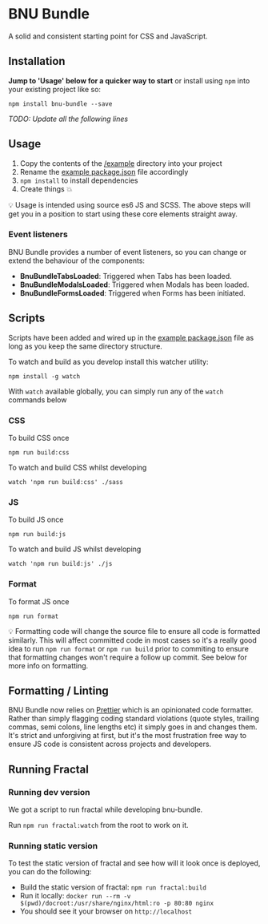 # BNU Bundle

A solid and consistent starting point for CSS and JavaScript.

## Installation
**Jump to 'Usage' below for a quicker way to start** or install using `npm` into your existing project like so:

```
npm install bnu-bundle --save
```

_TODO: Update all the following lines_

## Usage
1. Copy the contents of the [/example](./example) directory into your project
2. Rename the [example package.json](./example/package.json) file accordingly
3. `npm install` to install dependencies
4. Create things 💥

💡 Usage is intended using source es6 JS and SCSS.  The above steps will get you in a position to start using these core elements straight away.

### Event listeners

BNU Bundle provides a number of event listeners, so you can change or extend the behaviour of the components:
* **BnuBundleTabsLoaded**: Triggered when Tabs has been loaded.
* **BnuBundleModalsLoaded**: Triggered when Modals has been loaded.
* **BnuBundleFormsLoaded**: Triggered when Forms has been initiated.

## Scripts
Scripts have been added and wired up in the [example package.json](./example/package.json) file as long as you keep the same directory structure.

To watch and build as you develop install this watcher utility:
```
npm install -g watch
```

With `watch` available globally, you can simply run any of the `watch` commands below

### CSS
To build CSS once
```
npm run build:css
```

To watch and build CSS whilst developing
```
watch 'npm run build:css' ./sass
```

### JS
To build JS once
```
npm run build:js
```

To watch and build JS whilst developing
```
watch 'npm run build:js' ./js
```

### Format
To format JS once
```
npm run format
```

💡 Formatting code will change the source file to ensure all code is formatted similarly.  This will affect committed code in most cases so it's a really good idea to run `npm run format` or `npm run build` prior to commiting to ensure that formatting changes won't require a follow up commit.  See below for more info on formatting.

## Formatting / Linting
BNU Bundle now relies on [Prettier](https://github.com/prettier/prettier) which is an opinionated code formatter.  Rather than simply flagging coding standard violations (quote styles, trailing commas, semi colons, line lengths etc) it simply goes in and changes them.  It's strict and unforgiving at first, but it's the most frustration free way to ensure JS code is consistent across projects and developers.

## Running Fractal

### Running dev version
We got a script to run fractal while developing bnu-bundle.

Run `npm run fractal:watch` from the root to work on it.

### Running static version
To test the static version of fractal and see how will it look once is deployed, you can do the following:

* Build the static version of fractal: `npm run fractal:build`
* Run it locally: `docker run --rm -v $(pwd)/docroot:/usr/share/nginx/html:ro -p 80:80 nginx`
* You should see it your browser on `http://localhost`
